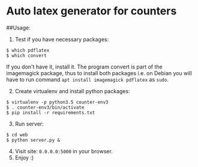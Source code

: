 # Auto latex generator for counters

##Usage:
1. Test if you have necessary packages:
  ```
  $ which pdflatex
  $ which convert
  ```
  If you don't have it, install it. The program convert is part of the imagemagick package, thus to install both packages i.e. on Debian you will have to run command `apt install imagemagick pdflatex` as `sudo`.


2. Create virtualenv and install python packages:
  ```
  $ virtualenv -p python3.5 counter-env3
  $ . counter-env3/bin/activate
  $ pip install -r requirements.txt
  ```

3. Run server:
  ```
  $ cd web
  $ python server.py &
  ```

4. Visit site: `0.0.0.0:5000` in your browser.
5. Enjoy :)
